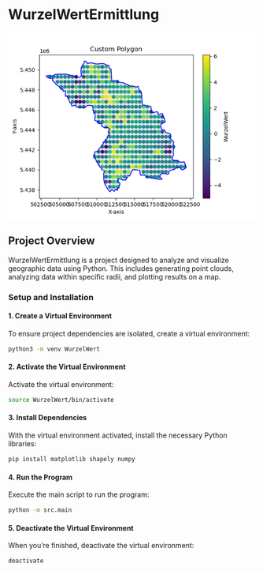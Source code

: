 # WurzelWertErmittlung

![Map](./karte_500_500.png)

## Project Overview

WurzelWertErmittlung is a project designed to analyze and visualize geographic data using Python.
This includes generating point clouds, analyzing data within specific radii, and plotting results on a map.


### Setup and Installation

#### 1. **Create a Virtual Environment**

To ensure project dependencies are isolated, create a virtual environment:

```sh
python3 -m venv WurzelWert
```

#### 2. **Activate the Virtual Environment**

Activate the virtual environment:

  ```sh
  source WurzelWert/bin/activate
  ```

#### 3. **Install Dependencies**

With the virtual environment activated, install the necessary Python libraries:

```sh
pip install matplotlib shapely numpy
```

#### 4. **Run the Program**

Execute the main script to run the program:

```sh
python -m src.main
```

#### 5. **Deactivate the Virtual Environment**

When you’re finished, deactivate the virtual environment:

```sh
deactivate
```
